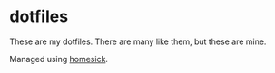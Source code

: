 dotfiles
========
These are my dotfiles. There are many like them, but these are mine.


Managed using [homesick][1].


[1]: https://github.com/technicalpickles/homesick